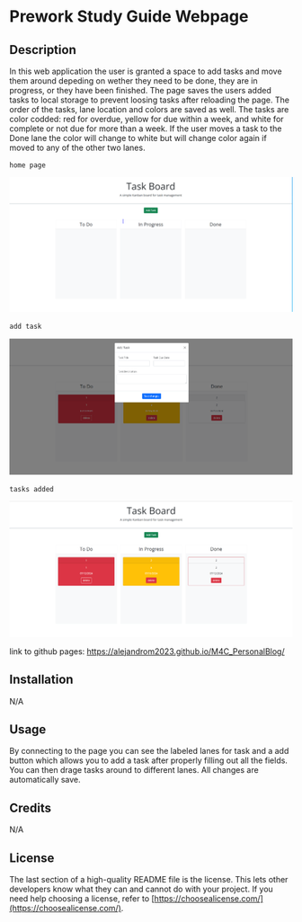# Prework Study Guide Webpage

## Description
In this web application the user is granted a space to add tasks and move them around depeding on wether they need to be done, they are in progress, or they have been finished. The page saves the users added tasks to local storage to prevent loosing tasks after reloading the page. The order of the tasks, lane location and colors are saved as well. The tasks are color codded: red for overdue, yellow for due within a week, and white for complete or not due for more than a week. If the user moves a task to the Done lane the color will change to white but will change color again if moved to any of the other two lanes.

    home page

![alt text](./Assets/homeNotask.png)


    add task

![alt text](./Assets/addtask.png)

    tasks added

![alt text](./Assets/homeWtask.png)

link to github pages: https://alejandrom2023.github.io/M4C_PersonalBlog/


## Installation

N/A

## Usage

By connecting to the page you can see the labeled lanes for task and a add button which allows you to add a task after properly filling out all the fields. You can then drage tasks around to different lanes. All changes are automatically save.

## Credits

N/A

## License

The last section of a high-quality README file is the license. This lets other developers know what they can and cannot do with your project. If you need help choosing a license, refer to [https://choosealicense.com/](https://choosealicense.com/).